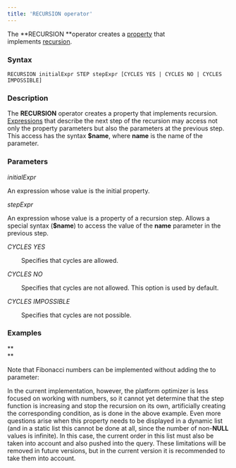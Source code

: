 ```yaml
---
title: 'RECURSION operator'
---
```


The **RECURSION **operator creates a [property](Properties.md) that implements [recursion](Recursion_RECURSION.md).

### Syntax 

    RECURSION initialExpr STEP stepExpr [CYCLES YES | CYCLES NO | CYCLES IMPOSSIBLE]

### Description

The **RECURSION** operator creates a property that implements recursion. [Expressions](Expression.md) that describe the next step of the recursion may access not only the property parameters but also the parameters at the previous step. This access has the syntax **$name**, where **name** is the name of the parameter.

### Parameters

*initialExpr*

An expression whose value is the initial property.

*stepExpr*

An expression whose value is a property of a recursion step. Allows a special syntax (**$name**) to access the value of the **name** parameter in the previous step.

*CYCLES YES*

        Specifies that cycles are allowed.

*CYCLES NO*

        Specifies that cycles are not allowed. This option is used by default.

*CYCLES IMPOSSIBLE*

        Specifies that cycles are not possible.

### Examples



**  
**

Note that Fibonacci numbers can be implemented without adding the to parameter:


In the current implementation, however, the platform optimizer is less focused on working with numbers, so it cannot yet determine that the step function is increasing and stop the recursion on its own, artificially creating the corresponding condition, as is done in the above example. Even more questions arise when this property needs to be displayed in a dynamic list (and in a static list this cannot be done at all, since the number of non-**NULL** values is infinite). In this case, the current order in this list must also be taken into account and also pushed into the query. These limitations will be removed in future versions, but in the current version it is recommended to take them into account.
